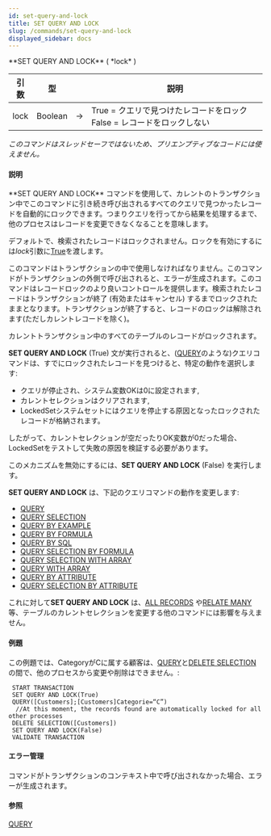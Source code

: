 ```yaml
---
id: set-query-and-lock
title: SET QUERY AND LOCK
slug: /commands/set-query-and-lock
displayed_sidebar: docs
---
```


<!--REF #_command_.SET QUERY AND LOCK.Syntax-->**SET QUERY AND LOCK** ( *lock* )<!-- END REF-->
<!--REF #_command_.SET QUERY AND LOCK.Params-->
| 引数 | 型 |  | 説明 |
| --- | --- | --- | --- |
| lock | Boolean | &#8594;  | True = クエリで見つけたレコードをロック False = レコードをロックしない |

<!-- END REF-->

*このコマンドはスレッドセーフではないため、プリエンプティブなコードには使えません。*


#### 説明 

<!--REF #_command_.SET QUERY AND LOCK.Summary-->**SET QUERY AND LOCK** コマンドを使用して、カレントのトランザクション中でこのコマンドに引き続き呼び出されるすべてのクエリで見つかったレコードを自動的にロックできます。<!-- END REF-->つまりクエリを行ってから結果を処理するまで、他のプロセスはレコードを変更できなくなることを意味します。

デフォルトで、検索されたレコードはロックされません。ロックを有効にするには*lock*引数に[True](true.md "True")を渡します。

このコマンドはトランザクションの中で使用しなければなりません。このコマンドがトランザクションの外側で呼び出されると、エラーが生成されます。このコマンドはレコードロックのより良いコントロールを提供します。検索されたレコードはトランザクションが終了 (有効またはキャンセル) するまでロックされたままとなります。トランザクションが終了すると、レコードのロックは解除されます(ただしカレントレコードを除く)。

カレントトランザクション中のすべてのテーブルのレコードがロックされます。

**SET QUERY AND LOCK** (True) 文が実行されると、([QUERY](query.md)のような)クエリコマンドは、すでにロックされたレコードを見つけると、特定の動作を選択します:

* クエリが停止され、システム変数OKは0に設定されます,
* カレントセレクションはクリアされます,
* LockedSetシステムセットにはクエリを停止する原因となったロックされたレコードが格納されます。

したがって、カレントセレクションが空だったりOK変数が0だった場合、LockedSetをテストして失敗の原因を検証する必要があります。

このメカニズムを無効にするには、**SET QUERY AND LOCK** (False) を実行します。

**SET QUERY AND LOCK** は、下記のクエリコマンドの動作を変更します:

* [QUERY](query.md)
* [QUERY SELECTION](query-selection.md)
* [QUERY BY EXAMPLE](query-by-example.md)
* [QUERY BY FORMULA](query-by-formula.md)
* [QUERY BY SQL](query-by-sql.md)
* [QUERY SELECTION BY FORMULA](query-selection-by-formula.md)
* [QUERY SELECTION WITH ARRAY](query-selection-with-array.md)
* [QUERY WITH ARRAY](query-with-array.md)
* [QUERY BY ATTRIBUTE](query-by-attribute.md)
* [QUERY SELECTION BY ATTRIBUTE](query-selection-by-attribute.md)

これに対して**SET QUERY AND LOCK** は、[ALL RECORDS](all-records.md) や[RELATE MANY](relate-many.md) 等、テーブルのカレントセレクションを変更する他のコマンドには影響を与えません。

#### 例題 

この例題では、CategoryがCに属する顧客は、[QUERY](query.md "QUERY")と[DELETE SELECTION](delete-selection.md "DELETE SELECTION")の間で、他のプロセスから変更や削除はできません。:

```4d
 START TRANSACTION
 SET QUERY AND LOCK(True)
 QUERY([Customers];[Customers]Categorie=“C”)
  //At this moment, the records found are automatically locked for all other processes
 DELETE SELECTION([Customers])
 SET QUERY AND LOCK(False)
 VALIDATE TRANSACTION
```

#### エラー管理 

コマンドがトランザクションのコンテキスト中で呼び出されなかった場合、エラーが生成されます。

#### 参照 

[QUERY](query.md)  